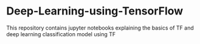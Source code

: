 # Deep-Learning-using-TensorFlow
This repository contains jupyter notebooks explaining the basics of TF and deep learning classification model using TF
